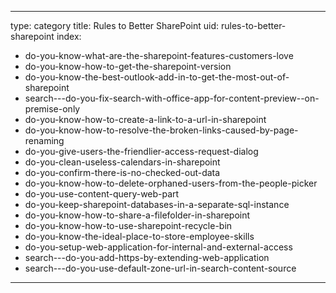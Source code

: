 
---
type: category
title: Rules to Better SharePoint
uid: rules-to-better-sharepoint
index:
 - do-you-know-what-are-the-sharepoint-features-customers-love
 - do-you-know-how-to-get-the-sharepoint-version
 - do-you-know-the-best-outlook-add-in-to-get-the-most-out-of-sharepoint
 - search---do-you-fix-search-with-office-app-for-content-preview--on-premise-only
 - do-you-know-how-to-create-a-link-to-a-url-in-sharepoint
 - do-you-know-how-to-resolve-the-broken-links-caused-by-page-renaming
 - do-you-give-users-the-friendlier-access-request-dialog
 - do-you-clean-useless-calendars-in-sharepoint
 - do-you-confirm-there-is-no-checked-out-data
 - do-you-know-how-to-delete-orphaned-users-from-the-people-picker
 - do-you-use-content-query-web-part
 - do-you-keep-sharepoint-databases-in-a-separate-sql-instance
 - do-you-know-how-to-share-a-filefolder-in-sharepoint
 - do-you-know-how-to-use-sharepoint-recycle-bin
 - do-you-know-the-ideal-place-to-store-employee-skills
 - do-you-setup-web-application-for-internal-and-external-access
 - search---do-you-add-https-by-extending-web-application
 - search---do-you-use-default-zone-url-in-search-content-source
---



